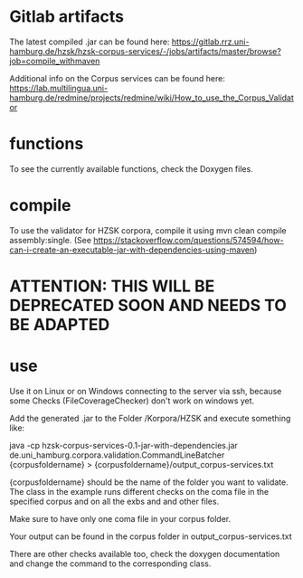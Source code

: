 # Gitlab artifacts

The latest compiled .jar can be found here: 
https://gitlab.rrz.uni-hamburg.de/hzsk/hzsk-corpus-services/-/jobs/artifacts/master/browse?job=compile_withmaven



Additional info on the Corpus services can be found here:
https://lab.multilingua.uni-hamburg.de/redmine/projects/redmine/wiki/How_to_use_the_Corpus_Validator

# functions

To see the currently available functions, check the Doxygen files.

# compile

To use the validator for HZSK corpora, compile it using mvn clean compile assembly:single.
(See https://stackoverflow.com/questions/574594/how-can-i-create-an-executable-jar-with-dependencies-using-maven)

# ATTENTION: THIS WILL BE DEPRECATED SOON AND NEEDS TO BE ADAPTED
# use

Use it on Linux or on Windows connecting to the server via ssh, because some Checks (FileCoverageChecker) don't work on windows yet.

Add the generated .jar to the Folder /Korpora/HZSK and execute something like:

java -cp hzsk-corpus-services-0.1-jar-with-dependencies.jar de.uni_hamburg.corpora.validation.CommandLineBatcher {corpusfoldername} > {corpusfoldername}/output_corpus-services.txt

{corpusfoldername} should be the name of the folder you want to validate. The class in the example runs different checks on the coma file in the specified corpus and on all the exbs and and other files.

Make sure to have only one coma file in your corpus folder.

Your output can be found in the corpus folder in output_corpus-services.txt

There are other checks available too, check the doxygen documentation and change the command to the corresponding class.